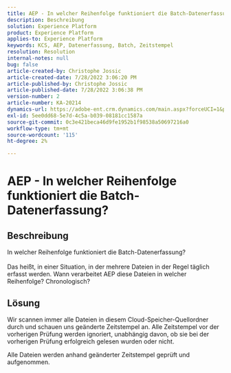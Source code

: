 ```yaml
---
title: AEP - In welcher Reihenfolge funktioniert die Batch-Datenerfassung?
description: Beschreibung
solution: Experience Platform
product: Experience Platform
applies-to: Experience Platform
keywords: KCS, AEP, Datenerfassung, Batch, Zeitstempel
resolution: Resolution
internal-notes: null
bug: false
article-created-by: Christophe Jossic
article-created-date: 7/28/2022 3:06:20 PM
article-published-by: Christophe Jossic
article-published-date: 7/28/2022 3:06:38 PM
version-number: 2
article-number: KA-20214
dynamics-url: https://adobe-ent.crm.dynamics.com/main.aspx?forceUCI=1&pagetype=entityrecord&etn=knowledgearticle&id=c18d60d0-860e-ed11-82e5-000d3a379dbc
exl-id: 5ee0dd68-5e7d-4c5a-b039-08181cc1587a
source-git-commit: 0c3e421beca46d9fe1952b1f98538a50697216a0
workflow-type: tm+mt
source-wordcount: '115'
ht-degree: 2%

---
```


# AEP - In welcher Reihenfolge funktioniert die Batch-Datenerfassung?

## Beschreibung

In welcher Reihenfolge funktioniert die Batch-Datenerfassung?<br><br>Das heißt, in einer Situation, in der mehrere Dateien in der Regel täglich erfasst werden. Wann verarbeitet AEP diese Dateien in welcher Reihenfolge? Chronologisch?

## Lösung


Wir scannen immer alle Dateien in diesem Cloud-Speicher-Quellordner durch und schauen uns geänderte Zeitstempel an. Alle Zeitstempel vor der vorherigen Prüfung werden ignoriert, unabhängig davon, ob sie bei der vorherigen Prüfung erfolgreich gelesen wurden oder nicht.

Alle Dateien werden anhand geänderter Zeitstempel geprüft und aufgenommen.
